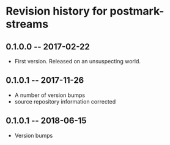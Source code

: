 # Revision history for postmark-streams

## 0.1.0.0  -- 2017-02-22

* First version. Released on an unsuspecting world.

## 0.1.0.1  -- 2017-11-26

* A number of version bumps
* source repository information corrected

## 0.1.0.1 -- 2018-06-15

* Version bumps	
